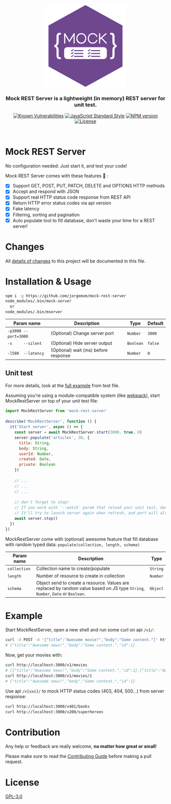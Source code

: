 <div align="center">
<p align="center">
<img src="https://raw.githubusercontent.com/jorgemxm/mock-rest-server/master/.gitlab/MockRestServer.svg" width="256" height="256" alt="Mock REST Server"/>
</p>

<p align="center">
<h3>Mock REST Server is a lightweight (in memory) REST server for unit test.</h3>
</p>

<p align="center">
<a href="https://snyk.io/test/npm/mock-rest-server"><img src="https://snyk.io/test/npm/mock-rest-server/badge.svg" alt="Known Vulnerabilities"></a>
<a href="https://standardjs.com"><img src="https://img.shields.io/badge/code_style-standard-brightgreen.svg" alt="JavaScript Standard Style"></a>
<a href="https://www.npmjs.com/package/mock-rest-server"><img src="https://img.shields.io/npm/v/mock-rest-server.svg" alt="NPM version"></a>
<a href="https://gitlab.com/GuilleW/mock-rest-server/-/blob/master/LICENSE"><img src="https://img.shields.io/npm/l/mock-rest-server.svg" alt="License"></a>
</p>
<br/>
</div>

# Mock REST Server

No configuration needed: Just start it, and test your code!

Mock REST Server comes with these features 🚀 :
- [x] Support GET, POST, PUT, PATCH, DELETE and OPTIONS HTTP methods
- [x] Accept and respond with JSON
- [x] Support real HTTP status code response from REST API
- [x] Return HTTP error status codes via api version
- [x] Fake latency
- [x] Filtering, sorting and pagination
- [x] Auto populate tool to fill database, don't waste your time for a REST server!

# Changes

All [details of changes](https://github.com/jorgemxm/mock-rest-server/blob/master/CHANGELOG.md) to this project will be documented in this file.

# Installation & Usage

```sh
npm i -g https://github.com/jorgemxm/mock-rest-server
node_modules/.bin/mock-server
  or
node_modules/.bin/mserver
```

| Param name | Description | Type | Default |
| ----------- | ----------- | ---- | ------- |
| `-p3000 --port=3000` | (Optional) Change server port | `Number` | `3000` |
| `-s     --silent` | (Optional) Hide server output | `Boolean` | `false` |
| `-l500  --latency` | (Optional) wait (ms) before response | `Number` | `0` |

## Unit test

For more details, look at the [full example](https://github.com/jorgemxm/mock-rest-server/blob/master/test/MockRestServer.spec.js) from test file.

Assuming you're using a module-compatible system (like [webpack](https://webpack.js.org/)),
start MockRestServer on top of your unit test file:

```js
import MockRestServer from 'mock-rest-server'

describe('MockRestServer', function () {
  it('Start server', async () => {
    const server = await MockRestServer.start(3000, true, 0)
    server.populate('articles', 30, {
      title: String,
      body: String,
      userId: Number,
      created: Date,
      private: Boolean
    })

    // ...
    // ...
    // ...

    // don't forget to stop!
    // If you work with `--watch` param that reload your unit test, don't forget to stop server at the end of your tests.
    // It'll try to launch server again when refresh, and port will already in use.
    await server.stop()
  })
})
```

MockRestServer come with (optional) awesome feature that fill database with random typed data: `populate(collection, length, schema)`

| Param name | Description | Type |
| ----------- | ----------- | ---- |
| `collection` | Collection name to create/populate | `String` |
| `length` | Number of resource to create in collection | `Number` |
| `schema` | Object send to create a resource. Values are replaced by random value based on JS type `String`, `Number`, `Date` or `Boolean`. | `Object` |

# Example

Start MockRestServer, open a new shell and run some curl on api `/v1/`:
```sh
curl -X POST -d '{"title":"Awesome movie!","body":"Some content."}' http://localhost:3000/v1/movies
# {"title":"Awesome news!","body":"Some content.","id":1}
```

Now, get your movies with:
```sh
curl http://localhost:3000/v1/movies
# [{"title":"Awesome news!","body":"Some content.","id":1},{"title":"Awesome news!","body":"Some content.","id":2}]
curl http://localhost:3000/v1/movies/1
# {"title":"Awesome news!","body":"Some content.","id":1}
```

Use api `/v[xxx]/` to mock HTTP status codes (403, 404, 500...) from server response:
```sh
curl http://localhost:3000/v401/books
curl http://localhost:3000/v200/superheroes
```

# Contribution

Any help or feedback are really welcome, **no matter how great or small**!

Please make sure to read the [Contributing Guide](https://github.com/jorgemxm/mock-rest-server/blob/master/CONTRIBUTING.md) before making a pull request.

# License

[GPL-3.0](https://gitlab.com/GuilleW/mock-rest-server/-/blob/master/LICENSE)
